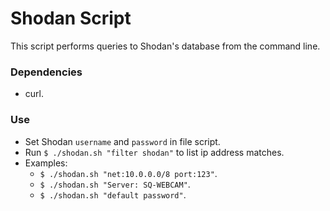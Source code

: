 Shodan Script
===

This script performs queries to Shodan's database from the command line.

### Dependencies
* curl.

### Use
* Set Shodan `username` and `password` in file script.
* Run `$ ./shodan.sh "filter shodan"` to list ip address matches.
* Examples:
  * `$ ./shodan.sh "net:10.0.0.0/8 port:123"`.
  * `$ ./shodan.sh "Server: SQ-WEBCAM"`.
  * `$ ./shodan.sh "default password"`.
